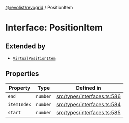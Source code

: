 [@revolist/revogrid](README.md) / PositionItem

# Interface: PositionItem

## Extended by

- [`VirtualPositionItem`](Interface.VirtualPositionItem.md)

## Properties

| Property | Type | Defined in |
| ------ | ------ | ------ |
| `end` | `number` | [src/types/interfaces.ts:586](https://github.com/revolist/revogrid/blob/339b58d64f0e4822db63d040318421d77ef85671/src/types/interfaces.ts#L586) |
| `itemIndex` | `number` | [src/types/interfaces.ts:584](https://github.com/revolist/revogrid/blob/339b58d64f0e4822db63d040318421d77ef85671/src/types/interfaces.ts#L584) |
| `start` | `number` | [src/types/interfaces.ts:585](https://github.com/revolist/revogrid/blob/339b58d64f0e4822db63d040318421d77ef85671/src/types/interfaces.ts#L585) |

